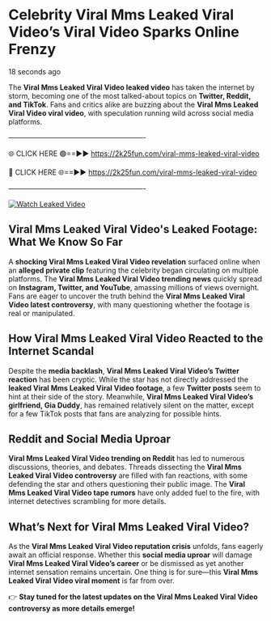 # Celebrity Viral Mms Leaked Viral Video’s Viral Video Sparks Online Frenzy

18 seconds ago

The **Viral Mms Leaked Viral Video leaked video** has taken the internet by storm, becoming one of the most talked-about topics on **Twitter, Reddit, and TikTok**. Fans and critics alike are buzzing about the **Viral Mms Leaked Viral Video viral video**, with speculation running wild across social media platforms.

———————————————————-

🌐 CLICK HERE 🟢==►► https://2k25fun.com/viral-mms-leaked-viral-video

🔴 CLICK HERE 🌐==►► https://2k25fun.com/viral-mms-leaked-viral-video

———————————————————-

[![Watch Leaked Video](https://miro.medium.com/v2/resize:fit:828/format:webp/1*cilzJN44JGOrTw9NJCrNHA.gif "Watch Leaked Video")](https://2k25fun.com/viral-mms-leaked-viral-video)

## **Viral Mms Leaked Viral Video's Leaked Footage: What We Know So Far**  
A **shocking Viral Mms Leaked Viral Video revelation** surfaced online when an **alleged private clip** featuring the celebrity began circulating on multiple platforms. The **Viral Mms Leaked Viral Video trending news** quickly spread on **Instagram, Twitter, and YouTube**, amassing millions of views overnight. Fans are eager to uncover the truth behind the **Viral Mms Leaked Viral Video latest controversy**, with many questioning whether the footage is real or manipulated.  

## **How Viral Mms Leaked Viral Video Reacted to the Internet Scandal**  
Despite the **media backlash**, **Viral Mms Leaked Viral Video’s Twitter reaction** has been cryptic. While the star has not directly addressed the **leaked Viral Mms Leaked Viral Video footage**, a few **Twitter posts** seem to hint at their side of the story. Meanwhile, **Viral Mms Leaked Viral Video’s girlfriend, Gia Duddy**, has remained relatively silent on the matter, except for a few TikTok posts that fans are analyzing for possible hints.  

## **Reddit and Social Media Uproar**  
**Viral Mms Leaked Viral Video trending on Reddit** has led to numerous discussions, theories, and debates. Threads dissecting the **Viral Mms Leaked Viral Video controversy** are filled with fan reactions, with some defending the star and others questioning their public image. The **Viral Mms Leaked Viral Video tape rumors** have only added fuel to the fire, with internet detectives scrambling for more details.  

## **What’s Next for Viral Mms Leaked Viral Video?**  
As the **Viral Mms Leaked Viral Video reputation crisis** unfolds, fans eagerly await an official response. Whether this **social media uproar** will damage **Viral Mms Leaked Viral Video’s career** or be dismissed as yet another internet sensation remains uncertain. One thing is for sure—this **Viral Mms Leaked Viral Video viral moment** is far from over.  

👉 **Stay tuned for the latest updates on the Viral Mms Leaked Viral Video controversy as more details emerge!**  